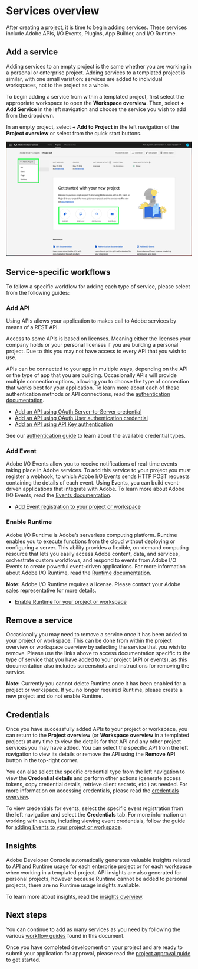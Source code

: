# Services overview

After creating a project, it is time to begin adding services. These services include Adobe APIs, I/O Events, Plugins, App Builder, and I/O Runtime.

## Add a service

Adding services to an empty project is the same whether you are working in a personal or enterprise project. Adding services to a templated project is similar, with one small variation: services are added to individual workspaces, not to the project as a whole.

To begin adding a service from within a templated project, first select the appropriate workspace to open the **Workspace overview**. Then, select **+ Add Service** in the left navigation and choose the service you wish to add from the dropdown. 

In an empty project, select **+ Add to Project** in the left navigation of the **Project overview** or select from the quick start buttons.

![](../../images/services-add-to-project.png)

## Service-specific workflows

To follow a specific workflow for adding each type of service, please select from the following guides:

### Add API

Using APIs allows your application to makes call to Adobe services by means of a REST API.

Access to some APIs is based on licenses. Meaning either the licenses your company holds or your personal licenses if you are building a personal project. Due to this you may not have access to every API that you wish to use.

APIs can be connected to your app in multiple ways, depending on the API or the type of app that you are building. Occasionally APIs will provide multiple connection options, allowing you to choose the type of connection that works best for your application. To learn more about each of these authentication methods or API connections, read the [authentication documentation](../authentication/).

* [Add an API using OAuth Server-to-Server credential](services-add-api-oauth-s2s)
* [Add an API using OAuth User authentication credential](services-add-api-oauth-user-authentication)
* [Add an API using API Key authentication](services-add-api-key)

<InlineAlert slots="text"/>

See our [authentication guide](../authentication/) to learn about the available credential types.

### Add Event

Adobe I/O Events allow you to receive notifications of real-time events taking place in Adobe services. To add this service to your project you must register a webhook, to which Adobe I/O Events sends HTTP POST requests containing the details of each event. Using Events, you can build event-driven applications that integrate with Adobe. To learn more about Adobe I/O Events, read the [Events documentation](https://www.adobe.com/go/devs_events).

* [Add Event registration to your project or workspace](services-add-event)

### Enable Runtime

Adobe I/O Runtime is Adobe’s serverless computing platform. Runtime enables you to execute functions from the cloud without deploying or configuring a server. This ability provides a flexible, on-demand computing resource that lets you easily access Adobe content, data, and services, orchestrate custom workflows, and respond to events from Adobe I/O Events to create powerful event-driven applications. For more information about Adobe I/O Runtime, read the [Runtime documentation](https://www.adobe.com/go/devs_runtime).

**Note:** Adobe I/O Runtime requires a license. Please contact your Adobe sales representative for more details.

* [Enable Runtime for your project or workspace](services-enable-runtime)

## Remove a service

Occasionally you may need to remove a service once it has been added to your project or workspace. This can be done from within the project overview or workspace overview by selecting the service that you wish to remove. Please use the links above to access documentation specific to the type of service that you have added to your project (API or events), as this documentation also includes screenshots and instructions for removing the service.

**Note:** Currently you cannot delete Runtime once it has been enabled for a project or workspace. If you no longer required Runtime, please create a new project and do not enable Runtime.

## Credentials

Once you have successfully added APIs to your project or workspace, you can return to the **Project overview** (or **Workspace overview** in a templated project) at any time to view the details for that API and any other project services you may have added. You can select the specific API from the left navigation to view its details or remove the API using the **Remove API** button in the top-right corner.

You can also select the specific credential type from the left navigation to view the **Credential details** and perform other actions (generate access tokens, copy credential details, retrieve client secrets, etc.) as needed. For more information on accessing credentials, please read the [credentials overview](../credentials).

To view credentials for events, select the specific event registration from the left navigation and select the **Credentials** tab. For more information on working with events, including viewing event credentials, follow the guide for [adding Events to your project or workspace](services-add-event).

## Insights

Adobe Developer Console automatically generates valuable insights related to API and Runtime usage for each enterprise project or for each workspace when working in a templated project. API insights are also generated for personal projects, however because Runtime cannot be added to personal projects, there are no Runtime usage insights available.

To learn more about insights, read the [insights overview](../insights).

## Next steps

You can continue to add as many services as you need by following the various [workflow guides](#service-specific-workflows) found in this document.

Once you have completed development on your project and are ready to submit your application for approval, please read the [project approval guide](../projects/approval) to get started.


